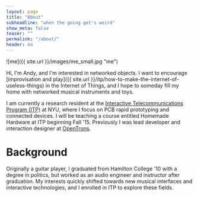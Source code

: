 ```yaml
---
layout: page
title: "About"
subheadline: "when the going get's weird"
show_meta: false
teaser: ""
permalink: "/about/"
header: no
---
```


![me]({{ site.url }}/images/me_small.jpg "me")

Hi, I'm Andy, and I'm interested in networked objects. I want to encourage [improvisation and play]({{ site.url }}/itp/how-to-make-the-internet-of-useless-things) in the Internet of Things, and I hope to someday fill my home with networked musical instruments and toys.

I am currently a research resident at the [Interactive Telecommunications Program (ITP)](https://itp.nyu.edu) at NYU, where I focus on PCB rapid prototyping and connected devices. I will be teaching a course entitled Homemade Hardware at ITP beginning Fall '15. Previously I was lead developer and interaction designer at [OpenTrons](http://opentrons.com).

# Background

Originally a guitar player, I graduated from Hamilton College '10 with a degree in politics, but worked as an audio engineer and instructor after graduation. My interests quickly shifted towards new musical interfaces and interactive technologies, and I enrolled in ITP to explore these fields.

<div style="height:50px"></div>